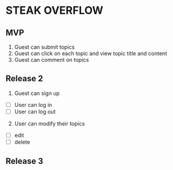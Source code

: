 # STEAK OVERFLOW

## MVP

1. Guest can submit topics
2. Guest can click on each topic and view topic title and content
3. Guest can comment on topics

## Release 2

1. Guest can sign up

- [ ] User can log in
- [ ] User can log out

2. User can modify their topics

- [ ] edit
- [ ] delete

## Release 3
